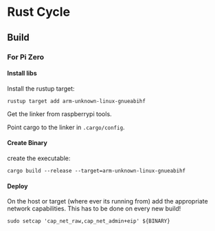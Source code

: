 # Rust Cycle

## Build

### For Pi Zero

#### Install libs

Install the rustup target:

```
rustup target add arm-unknown-linux-gnueabihf
```

Get the linker from raspberrypi tools.

Point cargo to the linker in `.cargo/config`.

#### Create Binary

create the executable:

```
cargo build --release --target=arm-unknown-linux-gnueabihf
```

#### Deploy

On the host or target (where ever its running from) add the appropriate network capabilities.
This has to be done on every new build!

```
sudo setcap 'cap_net_raw,cap_net_admin+eip' ${BINARY}
```
